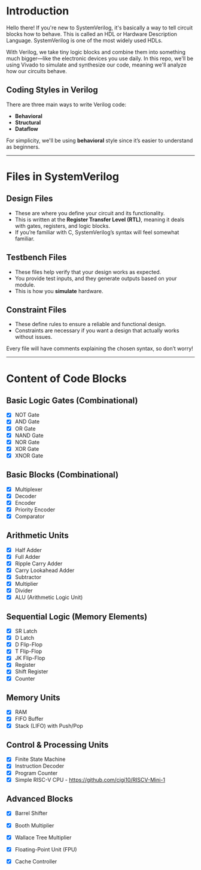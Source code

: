 # Introduction

Hello there! If you're new to SystemVerilog, it's basically a way to tell circuit blocks how to behave. This is called an HDL or Hardware Description Language. SystemVerilog is one of the most widely used HDLs.

With Verilog, we take tiny logic blocks and combine them into something much bigger—like the electronic devices you use daily. In this repo, we'll be using Vivado to simulate and synthesize our code, meaning we'll analyze how our circuits behave.

## Coding Styles in Verilog
There are three main ways to write Verilog code:
- **Behavioral**
- **Structural**
- **Dataflow**

For simplicity, we'll be using **behavioral** style since it’s easier to understand as beginners.

---

# Files in SystemVerilog

## Design Files
- These are where you define your circuit and its functionality.
- This is written at the **Register Transfer Level (RTL)**, meaning it deals with gates, registers, and logic blocks.
- If you’re familiar with C, SystemVerilog’s syntax will feel somewhat familiar.

## Testbench Files
- These files help verify that your design works as expected.
- You provide test inputs, and they generate outputs based on your module.
- This is how you **simulate** hardware.

## Constraint Files
- These define rules to ensure a reliable and functional design.
- Constraints are necessary if you want a design that actually works without issues.

Every file will have comments explaining the chosen syntax, so don’t worry!

---

# Content of Code Blocks

## Basic Logic Gates (Combinational)
- [x] NOT Gate  
- [x] AND Gate  
- [x] OR Gate  
- [x] NAND Gate  
- [x] NOR Gate  
- [x] XOR Gate  
- [x] XNOR Gate  

## Basic Blocks (Combinational)
- [x] Multiplexer  
- [x] Decoder  
- [x] Encoder  
- [x] Priority Encoder  
- [x] Comparator  

## Arithmetic Units
- [x] Half Adder  
- [x] Full Adder  
- [x] Ripple Carry Adder  
- [x] Carry Lookahead Adder  
- [x] Subtractor  
- [x] Multiplier  
- [x] Divider  
- [x] ALU (Arithmetic Logic Unit)  

## Sequential Logic (Memory Elements)
- [x] SR Latch  
- [x] D Latch  
- [x] D Flip-Flop  
- [x] T Flip-Flop  
- [x] JK Flip-Flop  
- [x] Register  
- [x] Shift Register  
- [x] Counter  

## Memory Units
- [x] RAM  
- [x] FIFO Buffer  
- [x] Stack (LIFO) with Push/Pop  

## Control & Processing Units
- [x] Finite State Machine  
- [x] Instruction Decoder  
- [x] Program Counter  
- [x] Simple RISC-V CPU - https://github.com/cigi10/RISCV-Mini-1

## Advanced Blocks
- [x] Barrel Shifter  
- [x] Booth Multiplier  
- [x] Wallace Tree Multiplier  
- [x] Floating-Point Unit (FPU)  
- [x] Cache Controller  

